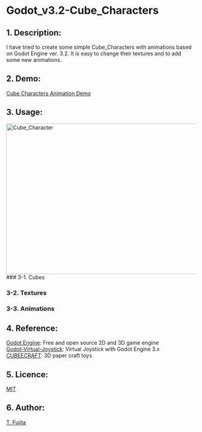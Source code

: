 # Godot_v3.2-Cube_Characters
## 1. Description:
I have tried to create some simple Cube_Characters with animations based on Godot Engine ver. 3.2. 
It is easy to change their textures and to add some new animations.
## 2. Demo:
[Cube Characters Animation Demo](https://to-fujita.github.io/Godot_v3.2-Cube_Characters/Cube_Characters_Demo.html)
## 3. Usage:
<img src="https://github.com/To-Fujita/Images/Cube_Chracters_01.png" alt="Cube_Character" title="Cube_Character" width="700" height="400">
### 3-1. Cubes

### 3-2. Textures

### 3-3. Animations

## 4. Reference:
[Godot Engine](https://godotengine.org/): Free and open source 2D and 3D game engine  
[Godot-Virtual-Joystick](https://github.com/rodrigofbm/Godot-Virtual-Joystick): Virtual Joystick with Godot Engine 3.x  
[CUBEECRAFT](http://www.cubeecraft.com/): 3D paper craft toys  
## 5. Licence:
[MIT](https://github.com/tcrksm/tool/blob/master/LICENCE)
## 6. Author:
[T. Fujita](https://github.com/T-Fujita)
